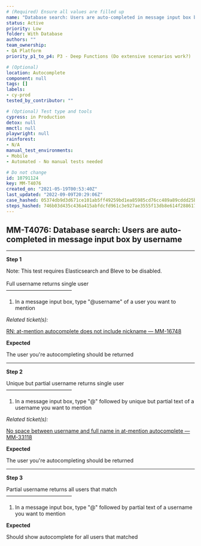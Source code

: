 ```yaml
---
# (Required) Ensure all values are filled up
name: "Database search: Users are auto-completed in message input box by username"
status: Active
priority: Low
folder: With Database
authors: ""
team_ownership:
- QA Platform
priority_p1_to_p4: P3 - Deep Functions (Do extensive scenarios work?)

# (Optional)
location: Autocomplete
component: null
tags: []
labels:
- cy-prod
tested_by_contributor: ""

# (Optional) Test type and tools
cypress: in Production
detox: null
mmctl: null
playwright: null
rainforest:
- N/A
manual_test_environments:
- Mobile
- Automated - No manual tests needed

# Do not change
id: 10791124
key: MM-T4076
created_on: "2021-05-19T00:53:40Z"
last_updated: "2022-09-09T20:29:06Z"
case_hashed: 05374db9d3d671ce101ab5ff49259bd1ea85985cd76cc489a89cddd25bf0bd83f259383563589b2de767932c82f29c4d
steps_hashed: 746b03d435c436a415abfdcfd961c3e927ae3555f13db8e614f28861794033d2898c04f944ea8fecc45bbd1dd9c65368
---
```


<!-- (Auto-generated) Based on frontmatter's "key" and "name" -->

## MM-T4076: Database search: Users are auto-completed in message input box by username

---

**Step 1**

Note: This test requires Elasticsearch and Bleve to be disabled.\
\
Full username returns single user\
–––––––––––––––––––––––––

1. In a message input box, type "@username" of a user you want to mention

_Related ticket(s):_

[RN: at-mention autocomplete does not include nickname — MM-16748](https://mattermost.atlassian.net/browse/MM-16748)

**Expected**

The user you're autocompleting should be returned

---

**Step 2**

Unique but partial username returns single user\
–––––––––––––––––––––––––

1. In a message input box, type "@" followed by unique but partial text of a username you want to mention

_Related ticket(s):_

[No space between username and full name in at-mention autocomplete — MM-33118](https://mattermost.atlassian.net/browse/MM-33118)

**Expected**

The user you're autocompleting should be returned

---

**Step 3**

Partial username returns all users that match\
–––––––––––––––––––––––––

1. In a message input box, type "@" followed by partial text of a username you want to mention

**Expected**

Should show autocomplete for all users that matched
